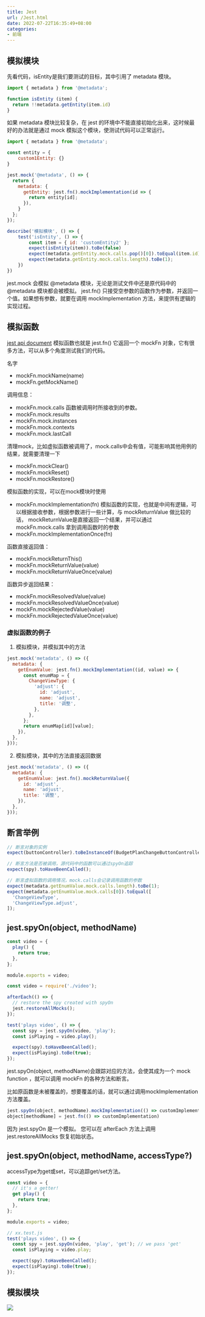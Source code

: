 ```yaml
---
title: Jest
url: /Jest.html
date: 2022-07-22T16:35:49+08:00
categories:
- 前端
---
```


## 模拟模块

先看代码，isEntity是我们要测试的目标，其中引用了 metadata 模块。

```js
import { metadata } from '@metadata';

function isEntity (item) {
  return !!metadata.getEntity(item.id)
}
```

如果 metadata 模块比较复杂，在 jest 的环境中不能直接初始化出来，这时候最好的办法就是通过 mock 模拟这个模块，使测试代码可以正常运行。

```js
import { metadata } from '@metadata';

const entity = {
    custom1Entity: {}
}

jest.mock('@metadata', () => {
  return {
    metadata: {
      getEntity: jest.fn().mockImplementation(id => {
        return entity[id];
      }),
    }
  };
});

describe('模拟模块', () => {
    test('isEntity', () => {
        const item = { id: 'customEntity2' };
        expect(isEntity(item)).toBe(false)
        expect(metadata.getEntity.mock.calls.pop()[0]).toEqual(item.id);
        expect(metadata.getEntity.mock.calls.length).toBe(1);
    })
})
```

jest.mock 会模拟 @metadata 模块，无论是测试文件中还是原代码中的 @metadata 模块都会被模拟。
jest.fn() 只接受空参数的函数作为参数，并返回一个值。如果想有参数，就要在调用 mockImplementation 方法，来提供有逻辑的实现过程。

## 模拟函数
[jest api document](https://jestjs.io/zh-Hans/docs/mock-function-api#mockfnmockresolvedvaluevalue)
模拟函数也就是 jest.fn() 它返回一个 mockFn 对象，它有很多方法，可以从多个角度测试我们的代码。

名字
- mockFn.mockName(name)
- mockFn.getMockName()

调用信息：
- mockFn.mock.calls 函数被调用时所接收到的参数。
- mockFn.mock.results
- mockFn.mock.instances
- mockFn.mock.contexts
- mockFn.mock.lastCall

清理mock，比如虚拟函数被调用了，mock.calls中会有值，可能影响其他用例的结果，就需要清理一下
- mockFn.mockClear()
- mockFn.mockReset()
- mockFn.mockRestore()

模拟函数的实现，可以在mock模块时使用
- mockFn.mockImplementation(fn)  模拟函数的实现，也就是中间有逻辑，可以根据接收参数，根据参数进行一些计算，与 mockReturnValue 做比较的话，
mockReturnValue是直接返回一个结果，并可以通过 mockFn.mock.calls 拿到调用函数时的参数
- mockFn.mockImplementationOnce(fn)

函数直接返回值：
- mockFn.mockReturnThis()
- mockFn.mockReturnValue(value)
- mockFn.mockReturnValueOnce(value)

函数异步返回结果：
- mockFn.mockResolvedValue(value)
- mockFn.mockResolvedValueOnce(value)
- mockFn.mockRejectedValue(value)
- mockFn.mockRejectedValueOnce(value)
### 虚拟函数的例子
1. 模拟模块，并模拟其中的方法
```js
jest.mock('metadata', () => ({
  metadata: {
    getEnumValue: jest.fn().mockImplementation((id, value) => {
      const enumMap = {
        ChangeViewType: {
          'adjust': {
            id: 'adjust',
            name: 'adjust',
            title: '调整',
          },
        },
      };
      return enumMap[id][value];
    }),
  },
}));
```

2. 模拟模块，其中的方法直接返回数据
```js
jest.mock('metadata', () => ({
  metadata: {
    getEnumValue: jest.fn().mockReturnValue({
      id: 'adjust',
      name: 'adjust',
      title: '调整',
    }),
  },
}));
```

## 断言举例
```js
// 断言对象的实例
expect(buttonController).toBeInstanceOf(BudgetPlanChangeButtonController);

// 断言方法是否被调用，源代码中的函数可以通过spyOn追踪
expect(spy).toHaveBeenCalled();

// 断言虚拟函数的调用情况，mock.calls会记录调用函数的参数
expect(metadata.getEnumValue.mock.calls.length).toBe(1);
expect(metadata.getEnumValue.mock.calls[0]).toEqual([
  'ChangeViewType',
  'ChangeViewType.adjust',
]);
```

## jest.spyOn(object, methodName)
```js
const video = {
  play() {
    return true;
  },
};

module.exports = video;
```
```js
const video = require('./video');

afterEach(() => {
  // restore the spy created with spyOn
  jest.restoreAllMocks();
});

test('plays video', () => {
  const spy = jest.spyOn(video, 'play');
  const isPlaying = video.play();

  expect(spy).toHaveBeenCalled();
  expect(isPlaying).toBe(true);
});
```
jest.spyOn(object, methodName)会跟踪对应的方法，会使其成为一个 mock function ，就可以调用 mockFn 的各种方法和断言。

比如原函数是未被覆盖的，想要覆盖的话，就可以通过调用mockImplementation方法覆盖。
```js
jest.spyOn(object, methodName).mockImplementation(() => customImplementation)
object[methodName] = jest.fn(() => customImplementation)
```

因为 jest.spyOn 是一个模拟。 您可以在 afterEach 方法上调用 jest.restoreAllMocks 恢复初始状态。

## jest.spyOn(object, methodName, accessType?)
accessType为get或set，可以追踪get/set方法。
```js
const video = {
  // it's a getter!
  get play() {
    return true;
  },
};

module.exports = video;

// xx.test.js
test('plays video', () => {
  const spy = jest.spyOn(video, 'play', 'get'); // we pass 'get'
  const isPlaying = video.play;

  expect(spy).toHaveBeenCalled();
  expect(isPlaying).toBe(true);
});
```

## 模拟模块
![](http://hugo-1256216240.cos.ap-chengdu.myqcloud.com/pasteimageintomarkdown/2022-07-29/352636115774400.png)
